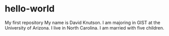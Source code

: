 # hello-world
My first repository
My name is David Knutson. I am majoring in GIST at the University of Arizona. I live in North Carolina. I am married with five children.
